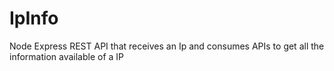 # IpInfo
Node Express REST API that receives an Ip and consumes APIs to get all the information available of a IP 
